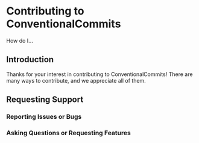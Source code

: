 # Contributing to ConventionalCommits

How do I...

<TOC>


## Introduction

Thanks for your interest in contributing to ConventionalCommits! There are many ways to contribute, and we appreciate all of them.

## Requesting Support

### Reporting Issues or Bugs

### Asking Questions or Requesting Features